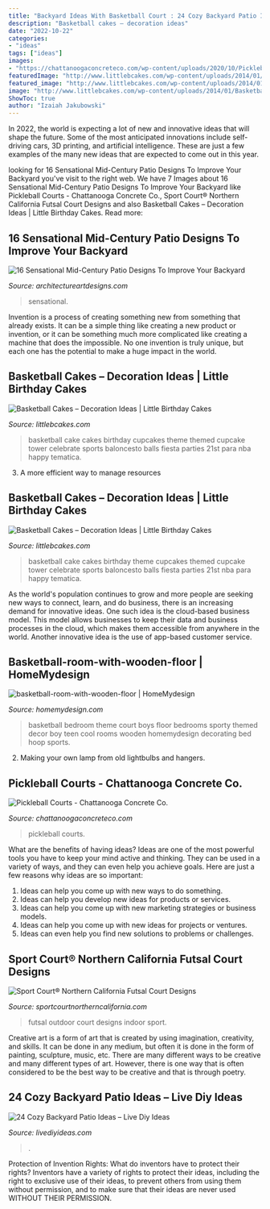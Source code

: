 ```yaml
---
title: "Backyard Ideas With Basketball Court : 24 Cozy Backyard Patio Ideas – Live Diy Ideas"
description: "Basketball cakes – decoration ideas"
date: "2022-10-22"
categories:
- "ideas"
tags: ["ideas"]
images:
- "https://chattanoogaconcreteco.com/wp-content/uploads/2020/10/Pickleball-Court-jpg1.jpg"
featuredImage: "http://www.littlebcakes.com/wp-content/uploads/2014/01/Basketball-Cake-Balls-682x1024.jpg"
featured_image: "http://www.littlebcakes.com/wp-content/uploads/2014/01/Basketball-Cake-Balls.jpg"
image: "http://www.littlebcakes.com/wp-content/uploads/2014/01/Basketball-Cake-Balls.jpg"
ShowToc: true
author: "Izaiah Jakubowski"
---
```



In 2022, the world is expecting a lot of new and innovative ideas that will shape the future. Some of the most anticipated innovations include self-driving cars, 3D printing, and artificial intelligence. These are just a few examples of the many new ideas that are expected to come out in this year.

	

		
looking for 16 Sensational Mid-Century Patio Designs To Improve Your Backyard you've visit to the right web. We have 7 Images about 16 Sensational Mid-Century Patio Designs To Improve Your Backyard like Pickleball Courts - Chattanooga Concrete Co., Sport Court® Northern California Futsal Court Designs and also Basketball Cakes – Decoration Ideas | Little Birthday Cakes. Read more:
		
    
## 16 Sensational Mid-Century Patio Designs To Improve Your Backyard

<img loading=lazy src="https://www.architectureartdesigns.com/wp-content/uploads/2015/06/16-Sensational-Mid-Century-Patio-Designs-To-Improve-Your-Backyard-9.jpg" onerror="this.onerror=null;this.src='https://tse2.mm.bing.net/th?id=OIP.m7XdBCz5W2KTVc1MEHiJ0QHaE7&amp;pid=15.1';" alt="16 Sensational Mid-Century Patio Designs To Improve Your Backyard">

_Source: architectureartdesigns.com_

>sensational. 

	

Invention is a process of creating something new from something that already exists. It can be a simple thing like creating a new product or invention, or it can be something much more complicated like creating a machine that does the impossible. No one invention is truly unique, but each one has the potential to make a huge impact in the world.

    
## Basketball Cakes – Decoration Ideas | Little Birthday Cakes

<img loading=lazy src="http://www.littlebcakes.com/wp-content/uploads/2014/01/Basketball-Cake-Balls.jpg" onerror="this.onerror=null;this.src='https://tse4.mm.bing.net/th?id=OIP.AGiWBtBdbromzWyAqbJe3wHaLG&amp;pid=15.1';" alt="Basketball Cakes – Decoration Ideas | Little Birthday Cakes">

_Source: littlebcakes.com_

>basketball cake cakes birthday cupcakes theme themed cupcake tower celebrate sports baloncesto balls fiesta parties 21st para nba happy tematica. 

	

3. A more efficient way to manage resources

    
## Basketball Cakes – Decoration Ideas | Little Birthday Cakes

<img loading=lazy src="http://www.littlebcakes.com/wp-content/uploads/2014/01/Basketball-Cake-Balls-682x1024.jpg" onerror="this.onerror=null;this.src='https://tse1.mm.bing.net/th?id=OIP.6t2AUa0_UYP5hV_dtgtI7AHaLH&amp;pid=15.1';" alt="Basketball Cakes – Decoration Ideas | Little Birthday Cakes">

_Source: littlebcakes.com_

>basketball cake cakes birthday theme cupcakes themed cupcake tower celebrate sports baloncesto balls fiesta parties 21st nba para happy tematica. 

	

As the world's population continues to grow and more people are seeking new ways to connect, learn, and do business, there is an increasing demand for innovative ideas. One such idea is the cloud-based business model. This model allows businesses to keep their data and business processes in the cloud, which makes them accessible from anywhere in the world. Another innovative idea is the use of app-based customer service.

    
## Basketball-room-with-wooden-floor | HomeMydesign

<img loading=lazy src="https://homemydesign.com/wp-content/uploads/2014/06/basketball-room-with-wooden-floor.jpg" onerror="this.onerror=null;this.src='https://tse2.mm.bing.net/th?id=OIP.yiETi5ojcCh0Hapqtj2fZAHaHa&amp;pid=15.1';" alt="basketball-room-with-wooden-floor | HomeMydesign">

_Source: homemydesign.com_

>basketball bedroom theme court boys floor bedrooms sporty themed decor boy teen cool rooms wooden homemydesign decorating bed hoop sports. 

	

2. Making your own lamp from old lightbulbs and hangers.

    
## Pickleball Courts - Chattanooga Concrete Co.

<img loading=lazy src="https://chattanoogaconcreteco.com/wp-content/uploads/2020/10/Pickleball-Court-jpg1.jpg" onerror="this.onerror=null;this.src='https://tse1.mm.bing.net/th?id=OIP.FYd1goOSqXQ-gonP39AW7gHaFe&amp;pid=15.1';" alt="Pickleball Courts - Chattanooga Concrete Co.">

_Source: chattanoogaconcreteco.com_

>pickleball courts. 

	

What are the benefits of having ideas?
Ideas are one of the most powerful tools you have to keep your mind active and thinking. They can be used in a variety of ways, and they can even help you achieve goals. Here are just a few reasons why ideas are so important: 
1. Ideas can help you come up with new ways to do something.
2. Ideas can help you develop new ideas for products or services. 
3. Ideas can help you come up with new marketing strategies or business models. 
4. Ideas can help you come up with new ideas for projects or ventures. 
5. Ideas can even help you find new solutions to problems or challenges.

    
## Sport Court® Northern California Futsal Court Designs

<img loading=lazy src="https://www.sportcourtnortherncalifornia.com/wp-content/uploads/futsal.jpg" onerror="this.onerror=null;this.src='https://tse4.mm.bing.net/th?id=OIP.teDNZyDJ7DHpLcjNY9zlMQHaDF&amp;pid=15.1';" alt="Sport Court® Northern California Futsal Court Designs">

_Source: sportcourtnortherncalifornia.com_

>futsal outdoor court designs indoor sport. 

	

Creative art is a form of art that is created by using imagination, creativity, and skills. It can be done in any medium, but often it is done in the form of painting, sculpture, music, etc. There are many different ways to be creative and many different types of art. However, there is one way that is often considered to be the best way to be creative and that is through poetry.

    
## 24 Cozy Backyard Patio Ideas – Live Diy Ideas

<img loading=lazy src="https://livediyideas.com/wp-content/uploads/2016/09/pergola-patio-ideas_for-your-garden-backyard.jpg" onerror="this.onerror=null;this.src='https://tse1.mm.bing.net/th?id=OIP.b5xM-DnHXtya6xaAh1hJQAHaLH&amp;pid=15.1';" alt="24 Cozy Backyard Patio Ideas – Live Diy Ideas">

_Source: livediyideas.com_

>. 

	

Protection of Invention Rights: What do inventors have to protect their rights?
Inventors have a variety of rights to protect their ideas, including the right to exclusive use of their ideas, to prevent others from using them without permission, and to make sure that their ideas are never used WITHOUT THEIR PERMISSION.

